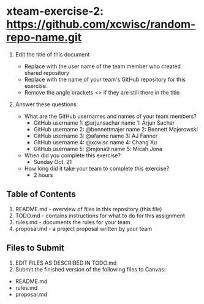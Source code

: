 # xteam-exercise-2: https://github.com/xcwisc/random-repo-name.git

1. Edit the title of this document
   * Replace <UserName> with the user name of the team member who created shared repository
   * Replace <GitHubRepositoryName> with the name of your team's GitHub repository for this exercise.
   * Remove the angle brackets <> if they are still there in the title

2. Answer these questions
   * What are the GitHub usernames and names of your team members?
       * GitHub username 1: @arjunsachar       name 1: Arjun Sachar
       * GitHub username 2: @bennettmajer      name 2: Bennett Majerowski
       * GitHub username 3: @afanne            name 3: AJ Fanner
       * GitHub username 4: @xcwisc            name 4: Chang Xu
       * GitHub username 5: @mjona9            name 5: Micah Jona
   * When did you complete this exercise? 
       * Sunday Oct. 21
   * How long did it take your team to complete this exercise? 
       * 2 hours
## Table of Contents

1. README.md - overview of files in this repository (this file)
2. TODO.md - contains instructions for what to do for this assignment
3. rules.md - documents the rules for your team
4. proposal.md - a project proposal written by your team

## Files to Submit

1. EDIT FILES AS DESCRIBED IN TODO.md
2. Submit the finished version of the following files to Canvas:

* README.md
* rules.md
* proposal.md
